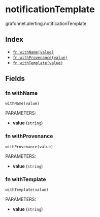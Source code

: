 # notificationTemplate

grafonnet.alerting.notificationTemplate

## Index

* [`fn withName(value)`](#fn-withname)
* [`fn withProvenance(value)`](#fn-withprovenance)
* [`fn withTemplate(value)`](#fn-withtemplate)

## Fields

### fn withName

```jsonnet
withName(value)
```

PARAMETERS:

* **value** (`string`)


### fn withProvenance

```jsonnet
withProvenance(value)
```

PARAMETERS:

* **value** (`string`)


### fn withTemplate

```jsonnet
withTemplate(value)
```

PARAMETERS:

* **value** (`string`)

